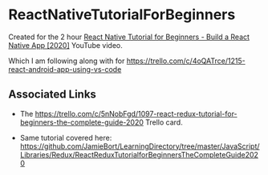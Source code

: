 # ReactNativeTutorialForBeginners

Created for the 2 hour [React Native Tutorial for Beginners - Build a React Native App [2020]](https://www.youtube.com/watch?v=0-S5a0eXPoc) YouTube video.

Which I am following along with for https://trello.com/c/4oQATrce/1215-react-android-app-using-vs-code

## Associated Links
* The https://trello.com/c/5nNobFgd/1097-react-redux-tutorial-for-beginners-the-complete-guide-2020 Trello card.

* Same tutorial covered here:
https://github.com/JamieBort/LearningDirectory/tree/master/JavaScript/Libraries/Redux/ReactReduxTutorialforBeginnersTheCompleteGuide2020